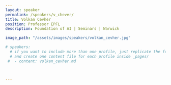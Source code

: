 ```yaml
---
layout: speaker
permalink: /speakers/v_chever/
title: Volkan Cevher
position: Professor EPFL
description: Foundation of AI | Seminars | Warwick

image_path: "/assets/images/speakers/volkan_cevher.jpg"

# speakers: 
  # if you want to include more than one profile, just replicate the following block
  # and create one content file for each profile inside _pages/
 #  - content: volkan_cevher.md
    
 

---
```

